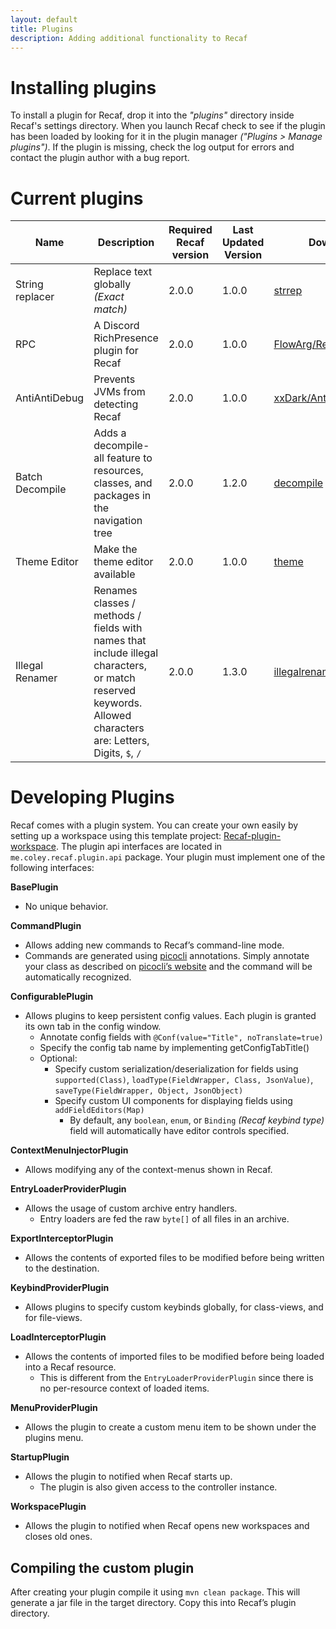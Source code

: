 ```yaml
---
layout: default
title: Plugins
description: Adding additional functionality to Recaf
---
```


# Installing plugins

To install a plugin for Recaf, drop it into the *"plugins"*  directory inside Recaf's settings directory. When you launch Recaf check to see if the plugin has been loaded by looking for it in the plugin  manager *("Plugins > Manage plugins")*. If the plugin is missing, check the log output for errors and contact the plugin author with a bug report.

# Current plugins

| Name             | Description                                                  | Required Recaf version | Last Updated Version | Download                                                     |
| ---------------- | ------------------------------------------------------------ | ---------------------- | -------------------- | ------------------------------------------------------------ |
| String replacer  | Replace text globally *(Exact match)*                        | 2.0.0                  | 1.0.0                | [strrep](plugins/strrep-1.0.0.jar)                           |
| RPC              | A Discord RichPresence plugin for Recaf                      | 2.0.0                  | 1.0.0                | [FlowArg/RecafPluginRPC](https://github.com/FlowArg/RecafPluginRPC) |
| AntiAntiDebug    | Prevents JVMs from detecting Recaf                           | 2.0.0                  | 1.0.0                | [xxDark/AntiAntiDebug](https://github.com/xxDark/AntiAntiDebug) |
| Batch Decompile  | Adds a decompile-all feature to resources, classes, and packages in the navigation tree | 2.0.0                  | 1.2.0                | [decompile](https://github.com/Recaf-Plugins/Batch-Decompile/releases)                     |
| Theme Editor     | Make the theme editor available                              | 2.0.0                  | 1.0.0                | [theme](plugins/theme-1.0.0.jar)                             |
| Illegal Renamer  | Renames classes / methods / fields with names that include illegal characters, or match reserved keywords. Allowed characters are: Letters, Digits, `$`, `/` | 2.0.0                  | 1.3.0                | [illegalrenamer](plugins/illegalrenamer-1.3.0.jar)           |

# Developing Plugins

Recaf comes with a plugin system. You can create your own easily by setting up a workspace using this template project: [Recaf-plugin-workspace](https://github.com/Recaf-Plugins/Recaf-plugin-workspace).  The plugin api interfaces are located in `me.coley.recaf.plugin.api` package. Your plugin must implement one of the following interfaces:

**BasePlugin**

- No unique behavior.

**CommandPlugin**

- Allows adding new commands to Recaf’s command-line mode.
- Commands are generated using [picocli](https://picocli.info/) annotations. Simply annotate your class as described on [picocli’s website](https://picocli.info/) and the command will be automatically recognized.

**ConfigurablePlugin**

- Allows plugins to keep persistent config values. Each plugin is granted its own tab in the config window.
  - Annotate config fields with `@Conf(value="Title", noTranslate=true)`
  - Specify the config tab name by implementing getConfigTabTitle()
  - Optional:            
    - Specify custom serialization/deserialization for fields using `supported(Class)`, `loadType(FieldWrapper, Class, JsonValue)`, `saveType(FieldWrapper, Object, JsonObject)`
    - Specify custom UI components for displaying fields using `addFieldEditors(Map)`
      - By default, any `boolean`, `enum`, or `Binding` *(Recaf keybind type)* field will automatically have editor controls specified.

**ContextMenuInjectorPlugin**

- Allows modifying any of the context-menus shown in Recaf.

**EntryLoaderProviderPlugin**

- Allows the usage of custom archive entry handlers.            
  - Entry loaders are fed the raw `byte[]` of all files in an archive.

**ExportInterceptorPlugin**

- Allows the contents of exported files to be modified before being written to the destination.

**KeybindProviderPlugin**

- Allows plugins to specify custom keybinds globally, for class-views, and for file-views.

**LoadInterceptorPlugin**

- Allows the contents of imported files to be modified before being loaded into a Recaf resource.            
  - This is different from the `EntryLoaderProviderPlugin` since there is no per-resource context of loaded items.

**MenuProviderPlugin**

- Allows the plugin to create a custom menu item to be shown under the plugins menu.

**StartupPlugin**

- Allows the plugin to notified when Recaf starts up.            
  - The plugin is also given access to the controller instance.

**WorkspacePlugin**

- Allows the plugin to notified when Recaf opens new workspaces and closes old ones.

## Compiling the custom plugin

After creating your plugin compile it using `mvn clean package`. This will generate a jar file in the target directory. Copy this into Recaf’s plugin directory.